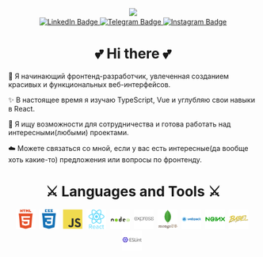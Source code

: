 <div id="header" align="center">
  <img src="https://media.giphy.com/media/10LziGOBkifXzO/giphy.gif" width="220"/>
</div>

<div id="badges" align="center">
  <a href="https://www.linkedin.com/in/elisiabells/">
    <img src="https://img.shields.io/badge/LinkedIn-blue?style=for-the-badge&logo=linkedin&logoColor=white" alt="LinkedIn Badge"/>
  </a>
  <a href="https://t.me/elisiabells">
    <img src="https://img.shields.io/badge/Telegram-black?style=for-the-badge&logo=telegram&logoColor=white" alt="Telegram Badge"/>
  </a>
  <a href="https://www.instagram.com/elisiabells/">
    <img src="https://img.shields.io/badge/Instagram-pink?style=for-the-badge&logo=instagram&logoColor=black" alt="Instagram Badge"/>
  </a>  
</div>

<h1 align="center">
  💕 Hi there 💕
</h1>

🐚 Я начинающий фронтенд-разработчик, увлеченная созданием красивых и функциональных веб-интерфейсов.

✨ В настоящее время я изучаю TypeScript, Vue и углубляю свои навыки в React.

🍰 Я ищу возможности для сотрудничества и готова работать над интересными(любыми) проектами.

☁️ Можете связаться со мной, если у вас есть интересные(да вообще хоть какие-то) предложения или вопросы по фронтенду.

<h1 align="center">
  ⚔️ Languages and Tools ⚔️
</h1>

<div align="center">
  <img src="https://github.com/devicons/devicon/blob/master/icons/html5/html5-plain-wordmark.svg" alt="HTML5" width="40" height="40"/>&nbsp;
  <img src="https://github.com/devicons/devicon/blob/master/icons/css3/css3-plain-wordmark.svg" alt="CSS3" width="40" height="40"/>&nbsp;
  <img src="https://github.com/devicons/devicon/blob/master/icons/javascript/javascript-original.svg" alt="JavaScript" width="40" height="40"/>&nbsp;
  <img src="https://github.com/devicons/devicon/blob/master/icons/react/react-original-wordmark.svg" alt="React" width="40" height="40"/>&nbsp;
  <img src="https://github.com/devicons/devicon/blob/master/icons/nodejs/nodejs-original-wordmark.svg" alt="NodeJS" width="40" height="40"/>&nbsp;
  <img src="https://github.com/devicons/devicon/blob/master/icons/express/express-original-wordmark.svg" alt="Express" width="40" height="40"/>&nbsp;
  <img src="https://github.com/devicons/devicon/blob/master/icons/mongodb/mongodb-original-wordmark.svg" alt="MongoDB" width="40" height="40"/>&nbsp;
  <img src="https://github.com/devicons/devicon/blob/master/icons/webpack/webpack-original-wordmark.svg" alt="Webpack" width="40" height="40"/>&nbsp;
  <img src="https://github.com/devicons/devicon/blob/master/icons/nginx/nginx-original.svg" alt="Nginx" width="40" height="40"/>&nbsp;
  <img src="https://github.com/devicons/devicon/blob/master/icons/babel/babel-original.svg" alt="Babel" width="40" height="40"/>&nbsp;
  <img src="https://github.com/devicons/devicon/blob/master/icons/eslint/eslint-original-wordmark.svg" alt="ESLint" width="40" height="40"/>&nbsp;
</div>
